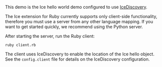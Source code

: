 This demo is the Ice hello world demo configured to use [IceDiscovery][1].

The Ice extension for Ruby currently supports only client-side
functionality, therefore you must use a server from any other language
mapping. If you want to get started quickly, we recommend using the
Python server.

After starting the server, run the Ruby client:

```
ruby client.rb
```

The client uses IceDiscovery to enable the location of the Ice hello
object. See the `config.client` file for details on the IceDiscovery
configuration.

[1]: https://doc.zeroc.com/display/Ice37/IceDiscovery
